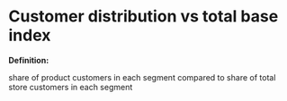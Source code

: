 # Customer distribution vs total base index

**Definition:**

share of product customers in each segment compared to share of total store customers in each segment
